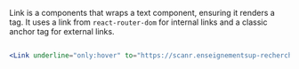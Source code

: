 Link is a components that wraps a text component, ensuring it renders a <a> tag.
It uses a link from `react-router-dom` for internal links and a classic anchor tag for external links.

```jsx

<Link underline="only:hover" to="https://scanr.enseignementsup-recherche.gouv.fr/">Go to scanR</Link>

```
